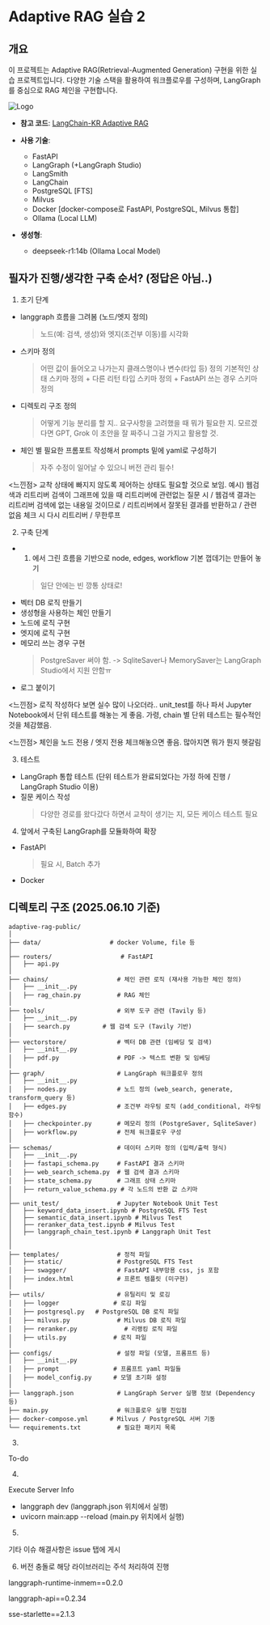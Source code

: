 # Adaptive RAG 실습 2

## 개요
이 프로젝트는 Adaptive RAG(Retrieval-Augmented Generation) 구현을 위한 실습 프로젝트입니다. 
다양한 기술 스택을 활용하여 워크플로우를 구성하며, LangGraph를 중심으로 RAG 체인을 구현합니다.

![Logo](templates/static/langgraph_judgment.png)

- **참고 코드**: [LangChain-KR Adaptive RAG](https://github.com/teddylee777/langchain-kr/blob/main/17-LangGraph/02-Structures/07-LangGraph-Adaptive-RAG.ipynb)
- **사용 기술**:
  - FastAPI
  - LangGraph (+LangGraph Studio)
  - LangSmith
  - LangChain
  - PostgreSQL [FTS]
  - Milvus
  - Docker [docker-compose로 FastAPI, PostgreSQL, Milvus 통합]
  - Ollama (Local LLM)

- **생성형**:
  - deepseek-r1:14b (Ollama Local Model)

## 필자가 진행/생각한 구축 순서? (정답은 아님..)

1) 초기 단계
- langgraph 흐름을 그려봄 (노드/엣지 정의)
  > 노드(예: 검색, 생성)와 엣지(조건부 이동)를 시각화
- 스키마 정의
  > 어떤 값이 들어오고 나가는지 클래스명이나 변수(타입 등) 정의
  > 기본적인 상태 스키마 정의 + 다른 리턴 타입 스키마 정의 + FastAPI 쓰는 경우 스키마 정의
- 디렉토리 구조 정의
  > 어떻게 기능 분리를 할 지.. 요구사항을 고려했을 때 뭐가 필요한 지.
  > 모르겠다면 GPT, Grok 이 초안을 잘 짜주니 그걸 가지고 활용할 것.
- 체인 별 필요한 프롬포트 작성해서 prompts 밑에 yaml로 구성하기 
   > 자주 수정이 일어날 수 있으니 버전 관리 필수!

<느낀점> 교착 상태에 빠지지 않도록 제어하는 상태도 필요할 것으로 보임.
 예시) 웹검색과 리트리버 검색이 그래프에 있을 때 
 리트리버에 관련없는 질문 시 / 웹검색 결과는 리트리버 검색에 없는 내용일 것이므로 / 리트리버에서 잘못된 결과를 반환하고 / 관련없음 체크 시 다시 리트리버 / 무한루프


2) 구축 단계
 - 1) 에서 그린 흐름을 기반으로 node, edges, workflow 기본 껍데기는 만들어 놓기
   > 일단 안에는 빈 깡통 상태로!
- 벡터 DB 로직 만들기
- 생성형을 사용하는 체인 만들기
- 노드에 로직 구현
- 엣지에 로직 구현
- 메모리 쓰는 경우 구현 
  > PostgreSaver 써야 함. -> SqliteSaver나 MemorySaver는 LangGraph Studio에서 지원 안함ㅠ
- 로그 붙이기
   
<느낀점> 로직 작성하다 보면 실수 많이 나오더라..
unit_test를 하나 파서 Jupyter Notebook에서 단위 테스트를 해놓는 게 좋음.
가령, chain 별 단위 테스트는 필수적인 것을 체감했음.

<느낀점> 체인을 노드 전용 / 엣지 전용 체크해놓으면 좋음. 
많아지면 뭐가 뭔지 헷갈림


3) 테스트
- LangGraph 통합 테스트 (단위 테스트가 완료되었다는 가정 하에 진행 / LangGraph Studio 이용)
- 질문 케이스 작성 
  > 다양한 경로를 왔다갔다 하면서 교착이 생기는 지, 모든 케이스 테스트 필요

4) 앞에서 구축된 LangGraph를 모듈화하여 확장 
- FastAPI
  > 필요 시, Batch 추가
- Docker


## 디렉토리 구조 (2025.06.10 기준)
```plaintext
adaptive-rag-public/
│
├── data/                   # docker Volume, file 등
│  
├── routers/                   # FastAPI
│   ├── api.py
│
├── chains/                   # 체인 관련 로직 (재사용 가능한 체인 정의)
│   ├── __init__.py
│   ├── rag_chain.py          # RAG 체인
│
├── tools/                    # 외부 도구 관련 (Tavily 등)
│   ├── __init__.py
│   ├── search.py         # 웹 검색 도구 (Tavily 기반)
│
├── vectorstore/              # 벡터 DB 관련 (임베딩 및 검색)
│   ├── __init__.py
│   ├── pdf.py                # PDF -> 텍스트 변환 및 임베딩
│
├── graph/                    # LangGraph 워크플로우 정의
│   ├── __init__.py
│   ├── nodes.py              # 노드 정의 (web_search, generate, transform_query 등)
│   ├── edges.py              # 조건부 라우팅 로직 (add_conditional, 라우팅 함수)
│   ├── checkpointer.py       # 메모리 정의 (PostgreSaver, SqliteSaver)
│   ├── workflow.py           # 전체 워크플로우 구성
│
├── schemas/                  # 데이터 스키마 정의 (입력/출력 형식)
│   ├── __init__.py
│   ├── fastapi_schema.py     # FastAPI 결과 스키마
│   ├── web_search_schema.py  # 웹 검색 결과 스키마
│   ├── state_schema.py       # 그래프 상태 스키마
│   ├── return_value_schema.py # 각 노드의 반환 값 스키마
│
├── unit_test/                # Jupyter Notebook Unit Test
│   ├── keyword_data_insert.ipynb # PostgreSQL FTS Test
│   ├── semantic_data_insert.ipynb # Milvus Test
│   ├── reranker_data_test.ipynb # Milvus Test
│   ├── langgraph_chain_test.ipynb # Langgraph Unit Test
│
│
├── templates/                # 정적 파일
│   ├── static/               # PostgreSQL FTS Test
│   ├── swagger/              # FastAPI 내부망용 css, js 포함
│   ├── index.html            # 프론트 템플릿 (미구현)
│
├── utils/                    # 유틸리티 및 로깅
│   ├── logger               # 로깅 파일
│   ├── postgresql.py   # PostgreSQL DB 로직 파일
│   ├── milvus.py             # Milvus DB 로직 파일
│   ├── reranker.py             # 리랭킹 로직 파일
│   ├── utils.py             # 로직 파일
│
├── configs/                  # 설정 파일 (모델, 프롬프트 등)
│   ├── __init__.py
│   ├── prompt               # 프롬프트 yaml 파일들
│   ├── model_config.py      # 모델 초기화 설정
│
├── langgraph.json            # LangGraph Server 실행 정보 (Dependency 등)
├── main.py                   # 워크플로우 실행 진입점
├── docker-compose.yml      # Milvus / PostgreSQL 서버 기동
└── requirements.txt          # 필요한 패키지 목록

```

3.
To-do


4.
Execute Server Info
- langgraph dev (langgraph.json 위치에서 실행)
- uvicorn main:app --reload (main.py 위치에서 실행)


5. 
기타 이슈 해결사항은 issue 탭에 게시


6. 버전 충돌로 해당 라이브러리는 주석 처리하여 진행

langgraph-runtime-inmem==0.2.0

langgraph-api==0.2.34

sse-starlette==2.1.3
